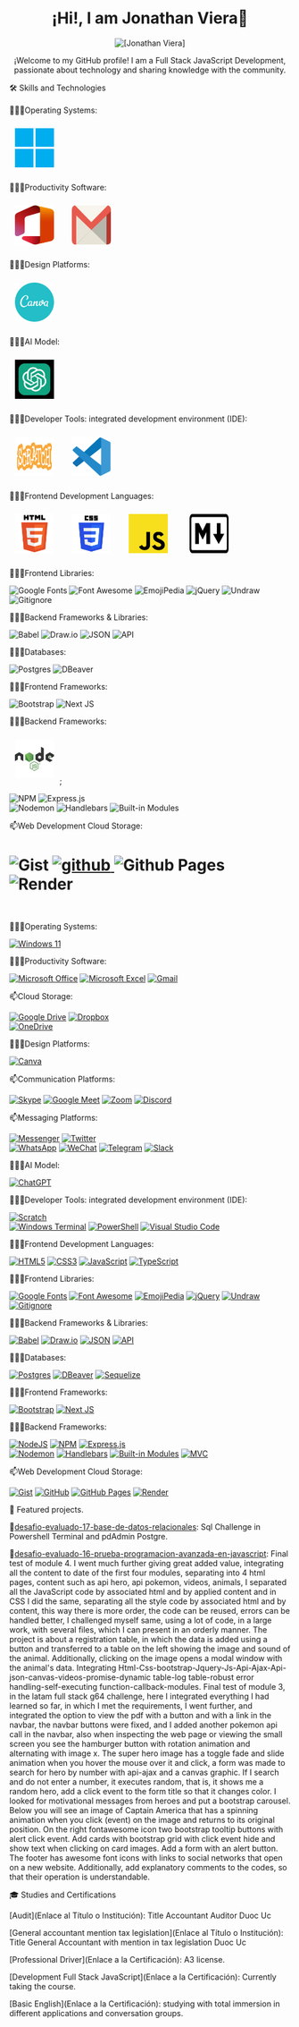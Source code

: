 <h1 align="center">¡Hi!, I am Jonathan Viera👋</h1>

<p align="center">
  <img src="https://github.com/jviera100.png" alt="[Jonathan Viera]" width="100" height="100" />
</p>
<p align="center">
  ¡Welcome to my GitHub profile! I am a Full Stack JavaScript Development, passionate about technology and sharing knowledge with the community.
</p>   
  <div>🛠️ Skills and Technologies</div>

  <br>  
  👨🏽‍💻Operating Systems:
  <br> 
  
  <img width="70px" 
    height="70px" 
    style="margin: 10px"
    src="./assets/img/microsoft-windows-11.svg"> &nbsp;  

  👨🏽‍💻Productivity Software:
  
   <img width="70px" 
    height="70px" 
    style="margin: 10px"
    src="./assets/img/office-2.svg"> &nbsp;
    <img width="70px" 
    height="70px" 
    style="margin: 10px"
    src="./assets/img/gmail-icon.svg"> &nbsp;
 

  👨🏽‍💻Design Platforms:
  
   <img width="70px" 
    height="70px" 
    style="margin: 10px"
    src="./assets/img/canva-1.svg"> &nbsp;  

  👨🏽‍💻AI Model:
  
  <img width="70px" 
    height="70px" 
    style="margin: 10px"
    src="./assets/img/chatgpt-1.svg"> &nbsp; 

  👨🏽‍💻Developer Tools: integrated development environment (IDE):

  <img width="70px" 
    height="70px" 
    style="margin: 10px"
    src="./assets/img/scratch-logo.svg"> &nbsp; 
  <img width="70px" 
    height="70px" 
    style="margin: 10px"
    src="./assets/img/visual-studio-code-1.svg"> &nbsp;  

  👨🏽‍💻Frontend Development Languages:
   
<img width="70px" 
    height="70px" 
    style="margin: 10px"
    src="./assets/img/html.svg"> &nbsp;
<img width="70px" 
    height="70px" 
    style="margin: 10px"
    src="./assets/img/css.svg"> &nbsp;
<img width="70px" 
    height="70px" 
    style="margin: 10px"
    src="./assets/img/javascript.svg"> &nbsp; &nbsp;
<img width="70px" 
    height="70px" 
    style="margin: 10px"
    src="./assets/img/markdown.svg"> &nbsp; &nbsp; 

  👨🏽‍💻Frontend Libraries:

  ![Google Fonts](https://img.shields.io/badge/Google_Fonts-4285F4?style=for-the-badge&logo=google-fonts&logoColor=white)
  ![Font Awesome](https://img.shields.io/badge/Font_Awesome-339AF0?style=for-the-badge&logo=font-awesome&logoColor=white) 
  ![EmojiPedia](https://img.shields.io/badge/EmojiPedia-1F93C?style=for-the-badge&logo=emoji&logoColor=white)
  ![jQuery](https://img.shields.io/badge/jquery-%230769AD.svg?style=for-the-badge&logo=jquery&logoColor=white)
  ![Undraw](https://img.shields.io/badge/Undraw-262729?style=for-the-badge&logo=undraw&logoColor=white)
  ![Gitignore](https://img.shields.io/badge/Gitignore-F05032?style=for-the-badge&logo=git&logoColor=white)  

  👨🏽‍💻Backend Frameworks & Libraries:
  
  ![Babel](https://img.shields.io/badge/Babel-F9DC3e?style=for-the-badge&logo=babel&logoColor=black)
  ![Draw.io](https://img.shields.io/badge/Draw.io-FF6F61?style=for-the-badge&logo=draw.io&logoColor=white)
  ![JSON](https://img.shields.io/badge/JSON-000000?style=for-the-badge&logo=json&logoColor=white)
  ![API](https://img.shields.io/badge/API-FF6F61?style=for-the-badge&logo=api&logoColor=white)

  👨🏽‍💻Databases:
  
  ![Postgres](https://img.shields.io/badge/postgres-%23316192.svg?style=for-the-badge&logo=postgresql&logoColor=white)
  ![DBeaver](https://img.shields.io/badge/DBeaver-183059?style=for-the-badge&logo=dbeaver&logoColor=white)

  👨🏽‍💻Frontend Frameworks:

  ![Bootstrap](https://img.shields.io/badge/bootstrap-%238511FA.svg?style=for-the-badge&logo=bootstrap&logoColor=white)
  ![Next JS](https://img.shields.io/badge/Next-black?style=for-the-badge&logo=next.js&logoColor=white)

  👨🏽‍💻Backend Frameworks:
  
  <img width="70px" 
    height="70px" 
    style="margin: 10px"
    src="./assets/img/node.svg">;
    
  ![NPM](https://img.shields.io/badge/NPM-%23CB3837.svg?style=for-the-badge&logo=npm&logoColor=white)
  ![Express.js](https://img.shields.io/badge/express.js-%23404d59.svg?style=for-the-badge&logo=express&logoColor=%2361DAFB)  
  ![Nodemon](https://img.shields.io/badge/NODEMON-%23323330.svg?style=for-the-badge&logo=nodemon&logoColor=%BBDEAD)
  ![Handlebars](https://img.shields.io/badge/Handlebars-F0772B?style=for-the-badge&logo=handlebars&logoColor=white)
  ![Built-in Modules](https://img.shields.io/badge/Built--in_Modules-0078d4?style=for-the-badge&logo=node.js&logoColor=white)

  📫Web Development Cloud Storage:

  ![Gist](https://img.shields.io/badge/Gist-00225C?style=for-the-badge&logo=gist&logoColor=white)
  <a href="https://github.com/jviera100" target="_blank">
    <img src="https://img.shields.io/badge/github-%23121011.svg?style=for-the-badge&logo=github&logoColor=white"                alt="github">
  </a>
  ![Github Pages](https://img.shields.io/badge/github%20pages-121013?style=for-the-badge&logo=github&logoColor=white)
  ![Render](https://img.shields.io/badge/Render-%46E3B7.svg?style=for-the-badge&logo=render&logoColor=white)    
=======
  <br> 
  
👨🏽‍💻Operating Systems:
<br> 

[![Windows 11](https://img.shields.io/badge/Windows%2011-%230079d5.svg?style=for-the-badge&logo=Windows&logoColor=white)](https://www.microsoft.com)

👨🏽‍💻Productivity Software:

[![Microsoft Office](https://img.shields.io/badge/Microsoft%20Office-%23D83B01.svg?style=for-the-badge&logo=microsoft-office&logoColor=white)](https://www.office.com)
[![Microsoft Excel](https://img.shields.io/badge/Microsoft%20Excel-%23217346.svg?style=for-the-badge&logo=microsoft-excel&logoColor=white)](https://www.microsoft.com/en-us/microsoft-365/excel)
[![Gmail](https://img.shields.io/badge/Gmail-%23D14836.svg?style=for-the-badge&logo=gmail&logoColor=white)](https://mail.google.com)

📫Cloud Storage:

[![Google Drive](https://img.shields.io/badge/Google%20Drive-%234285F4.svg?style=for-the-badge&logo=googledrive&logoColor=white)](https://drive.google.com)
[![Dropbox](https://img.shields.io/badge/Dropbox-%233B4D98.svg?style=for-the-badge&logo=Dropbox&logoColor=white)](https://www.dropbox.com)  
[![OneDrive](https://img.shields.io/badge/OneDrive-%230078D4.svg?style=for-the-badge&logo=microsoftonedrive&logoColor=white)](https://onedrive.live.com)

👨🏽‍💻Design Platforms:

[![Canva](https://img.shields.io/badge/Canva-%2300C4CC.svg?style=for-the-badge&logo=Canva&logoColor=white)](https://www.canva.com)

📫Communication Platforms:

[![Skype](https://img.shields.io/badge/Skype-%2300AFF0.svg?style=for-the-badge&logo=Skype&logoColor=white)](https://www.skype.com)
[![Google Meet](https://img.shields.io/badge/Google%20Meet-%2300897B.svg?style=for-the-badge&logo=google-meet&logoColor=white)](https://meet.google.com)
[![Zoom](https://img.shields.io/badge/Zoom-%232D8CFF.svg?style=for-the-badge&logo=zoom&logoColor=white)](https://zoom.us)
[![Discord](https://img.shields.io/badge/Discord-%235865F2.svg?style=for-the-badge&logo=discord&logoColor=white)](https://discord.com)

📫Messaging Platforms:  

[![Messenger](https://img.shields.io/badge/Messenger-%2300B2FF.svg?style=for-the-badge&logo=messenger&logoColor=white)](https://www.messenger.com)
[![Twitter](https://img.shields.io/badge/Twitter-%23000000.svg?style=for-the-badge&logo=twitter&logoColor=white)](https://twitter.com)  
[![WhatsApp](https://img.shields.io/badge/WhatsApp-%2325D366.svg?style=for-the-badge&logo=whatsapp&logoColor=white)](https://web.whatsapp.com)
[![WeChat](https://img.shields.io/badge/WeChat-%2307C160.svg?style=for-the-badge&logo=wechat&logoColor=white)](https://web.wechat.com)
[![Telegram](https://img.shields.io/badge/Telegram-%232CA5E0.svg?style=for-the-badge&logo=telegram&logoColor=white)](https://web.telegram.org)
[![Slack](https://img.shields.io/badge/Slack-%234A154B.svg?style=for-the-badge&logo=slack&logoColor=white)](https://slack.com)

👨🏽‍💻AI Model:

[![ChatGPT](https://img.shields.io/badge/chatGPT-%2374AA9C.svg?style=for-the-badge&logo=openai&logoColor=white)](https://openai.com/chatgpt)

👨🏽‍💻Developer Tools: integrated development environment (IDE):

[![Scratch](https://img.shields.io/badge/Scratch-%234DBE00.svg?style=for-the-badge&logo=scratch&logoColor=white)](https://scratch.mit.edu)   
[![Windows Terminal](https://img.shields.io/badge/Windows%20Terminal-%234D4D4D.svg?style=for-the-badge&logo=windows-terminal&logoColor=white)](https://www.microsoft.com/en-us/p/windows-terminal/9n0dx20hk701)
[![PowerShell](https://img.shields.io/badge/PowerShell-%235391FE.svg?style=for-the-badge&logo=powershell&logoColor=white)](https://docs.microsoft.com/en-us/powershell/)
[![Visual Studio Code](https://img.shields.io/badge/Visual%20Studio%20Code-%230078D7.svg?style=for-the-badge&logo=visual-studio-code&logoColor=white)](https://code.visualstudio.com)

👨🏽‍💻Frontend Development Languages:
   
[![HTML5](https://img.shields.io/badge/HTML5-%23E34F26.svg?style=for-the-badge&logo=html5&logoColor=white)](https://developer.mozilla.org/en-US/docs/Web/HTML)
[![CSS3](https://img.shields.io/badge/CSS3-%231572B6.svg?style=for-the-badge&logo=css3&logoColor=white)](https://developer.mozilla.org/en-US/docs/Web/CSS)
[![JavaScript](https://img.shields.io/badge/JavaScript-%23323330.svg?style=for-the-badge&logo=javascript&logoColor=%23F7DF1E)](https://developer.mozilla.org/en-US/docs/Web/JavaScript)
[![TypeScript](https://img.shields.io/badge/TypeScript-%23007ACC.svg?style=for-the-badge&logo=typescript&logoColor=white)](https://www.typescriptlang.org/)

👨🏽‍💻Frontend Libraries:

[![Google Fonts](https://img.shields.io/badge/Google%20Fonts-%234285F4.svg?style=for-the-badge&logo=google-fonts&logoColor=white)](https://fonts.google.com)
[![Font Awesome](https://img.shields.io/badge/Font%20Awesome-%23339AF0.svg?style=for-the-badge&logo=font-awesome&logoColor=white)](https://fontawesome.com) 
[![EmojiPedia](https://img.shields.io/badge/EmojiPedia-%231F93C.svg?style=for-the-badge&logo=emoji&logoColor=white)](https://emojipedia.org)
[![jQuery](https://img.shields.io/badge/jQuery-%230769AD.svg?style=for-the-badge&logo=jquery&logoColor=white)](https://jquery.com)
[![Undraw](https://img.shields.io/badge/Undraw-%23262729.svg?style=for-the-badge&logo=undraw&logoColor=white)](https://undraw.co)
[![Gitignore](https://img.shields.io/badge/Gitignore-%23F05032.svg?style=for-the-badge&logo=git&logoColor=white)](https://git-scm.com)  

👨🏽‍💻Backend Frameworks & Libraries:

[![Babel](https://img.shields.io/badge/Babel-%23F9DC3E.svg?style=for-the-badge&logo=babel&logoColor=black)](https://babeljs.io)
[![Draw.io](https://img.shields.io/badge/Draw.io-%23FF6F61.svg?style=for-the-badge&logo=draw.io&logoColor=white)](https://app.diagrams.net)
[![JSON](https://img.shields.io/badge/JSON-%23000000.svg?style=for-the-badge&logo=json&logoColor=white)](https://www.json.org)
[![API](https://img.shields.io/badge/API-%23FF6F61.svg?style=for-the-badge&logo=api&logoColor=white)](https://www.postman.com)

👨🏽‍💻Databases:
  
[![Postgres](https://img.shields.io/badge/Postgres-%23316192.svg?style=for-the-badge&logo=postgresql&logoColor=white)](https://www.postgresql.org)
[![DBeaver](https://img.shields.io/badge/DBeaver-%23183059.svg?style=for-the-badge&logo=dbeaver&logoColor=white)](https://dbeaver.io)
[![Sequelize](https://img.shields.io/badge/Sequelize-%2352B0E7.svg?style=for-the-badge&logo=Sequelize&logoColor=white)](https://sequelize.org)

👨🏽‍💻Frontend Frameworks:

[![Bootstrap](https://img.shields.io/badge/Bootstrap-%238511FA.svg?style=for-the-badge&logo=bootstrap&logoColor=white)](https://getbootstrap.com)
[![Next JS](https://img.shields.io/badge/Next-%23000000.svg?style=for-the-badge&logo=next.js&logoColor=white)](https://nextjs.org)

👨🏽‍💻Backend Frameworks:
  
[![NodeJS](https://img.shields.io/badge/Node.js-%236DA55F.svg?style=for-the-badge&logo=node.js&logoColor=white)](https://nodejs.org)
[![NPM](https://img.shields.io/badge/NPM-%23CB3837.svg?style=for-the-badge&logo=npm&logoColor=white)](https://www.npmjs.com)
[![Express.js](https://img.shields.io/badge/Express-%23404D59.svg?style=for-the-badge&logo=express&logoColor=%2361DAFB)](https://expressjs.com)  
[![Nodemon](https://img.shields.io/badge/Nodemon-%23323330.svg?style=for-the-badge&logo=nodemon&logoColor=%BBDEAD)](https://nodemon.io)
[![Handlebars](https://img.shields.io/badge/Handlebars-%23F0772B.svg?style=for-the-badge&logo=handlebars&logoColor=white)](https://handlebarsjs.com)
[![Built-in Modules](https://img.shields.io/badge/Built--in_Modules-%230078D4.svg?style=for-the-badge&logo=node.js&logoColor=white)](https://nodejs.org/api/)
[![MVC](https://img.shields.io/badge/MVC-%23FF6F61.svg?style=for-the-badge&logoColor=white)](https://en.wikipedia.org/wiki/Model%E2%80%93view%E2%80%93controller)

📫Web Development Cloud Storage:

[![Gist](https://img.shields.io/badge/Gist-%2300225C.svg?style=for-the-badge&logo=gist&logoColor=white)](https://gist.github.com)
[![GitHub](https://img.shields.io/badge/GitHub-%23121011.svg?style=for-the-badge&logo=github&logoColor=white)](https://github.com)
[![GitHub Pages](https://img.shields.io/badge/GitHub%20Pages-%23121013.svg?style=for-the-badge&logo=github&logoColor=white)](https://pages.github.com)
[![Render](https://img.shields.io/badge/Render-%2346E3B7.svg?style=for-the-badge&logo=render&logoColor=white)](https://render.com)


   

  
🚀 Featured projects.

🚀[desafio-evaluado-17-base-de-datos-relacionales](https://github.com/jviera100/desafio-evaluado-17-base-de-datos-relacionales): Sql Challenge in Powershell Terminal and pdAdmin Postgre.

🚀[desafio-evaluado-16-prueba-programacion-avanzada-en-javascript](https://github.com/jviera100/desafio-evaluado-16-prueba-programacion-avanzada-en-javascript): 
Final test of module 4. I went much further giving great added value, integrating all the content to date of the first four modules, separating into 4 html pages, content such as api hero, api pokemon, videos, animals, I separated all the JavaScript code by associated html and by applied content and in CSS I did the same, separating all the style code by associated html and by content, this way there is more order, the code can be reused, errors can be handled better, I challenged myself same, using a lot of code, in a large work, with several files, which I can present in an orderly manner. The project is about a registration table, in which the data is added using a button and transferred to a table on the left showing the image and sound of the animal. Additionally, clicking on the image opens a modal window with the animal's data. Integrating Html-Css-bootstrap-Jquery-Js-Api-Ajax-Api-json-canvas-videos-promise-dynamic table-log table-robust error handling-self-executing function-callback-modules. Final test of module 3, in the latam full stack g64 challenge, here I integrated everything I had learned so far, in which I met the requirements, I went further, and integrated the option to view the pdf with a button and with a link in the navbar, the navbar buttons were fixed, and I added another pokemon api call in the navbar, also when inspecting the web page or viewing the small screen you see the hamburger button with rotation animation and alternating with image x. The super hero image has a toggle fade and slide animation when you hover the mouse over it and click, a form was made to search for hero by number with api-ajax and a canvas graphic. If I search and do not enter a number, it executes random, that is, it shows me a random hero, add a click event to the form title so that it changes color. I looked for motivational messages from heroes and put a bootstrap carousel. Below you will see an image of Captain America that has a spinning animation when you click (event) on the image and returns to its original position. On the right fontawesome icon two bootstrap tooltip buttons with alert click event. Add cards with bootstrap grid with click event hide and show text when clicking on card images. Add a form with an alert button. The footer has awesome font icons with links to social networks that open on a new website. Additionally, add explanatory comments to the codes, so that their operation is understandable.

🎓 Studies and Certifications

[Audit](Enlace al Título o Institución): Title Accountant Auditor Duoc Uc

[General accountant mention tax legislation](Enlace al Título o Institución): Title General Accountant with mention in tax legislation Duoc Uc

[Professional Driver](Enlace a la Certificación): A3 license.

[Development Full Stack JavaScript](Enlace a la Certificación): Currently taking the course.

[Basic English](Enlace a la Certificación): studying with total immersion in different applications and conversation groups.
